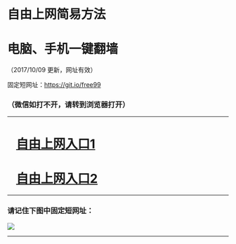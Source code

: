﻿# 自由上网简易方法

# 电脑、手机一键翻墙

（2017/10/09 更新，网址有效）

固定短网址：https://git.io/free99

### （微信如打不开，请转到浏览器打开）


***





# &nbsp;&nbsp; <a href="http://ft655231767.fwq-tz-1001.info/fwqtz01.html?t=100900119352 " target="_blank">自由上网入口1</a>
# &nbsp;&nbsp; <a href="http://ft307285094.fwq-tz-1002.info/fwqtz02.html?t=10090016410 " target="_blank">自由上网入口2</a>
***

### 请记住下图中固定短网址：

<img src="https://s3-us-west-2.amazonaws.com/fwq-1001/yjfq-20170905okok.png" /> 


***

